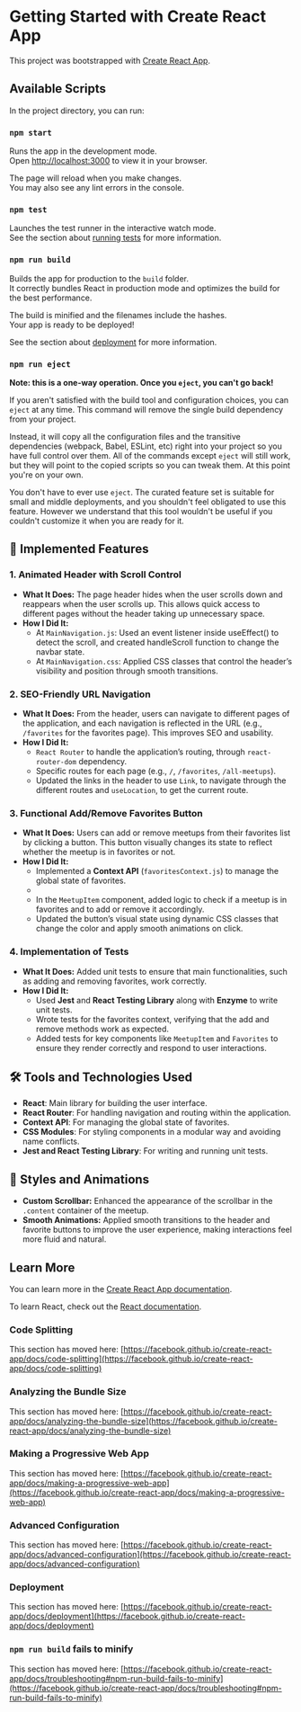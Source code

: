 # Getting Started with Create React App

This project was bootstrapped with [Create React App](https://github.com/facebook/create-react-app).

## Available Scripts

In the project directory, you can run:

### `npm start`

Runs the app in the development mode.\
Open [http://localhost:3000](http://localhost:3000) to view it in your browser.

The page will reload when you make changes.\
You may also see any lint errors in the console.

### `npm test`

Launches the test runner in the interactive watch mode.\
See the section about [running tests](https://facebook.github.io/create-react-app/docs/running-tests) for more information.

### `npm run build`

Builds the app for production to the `build` folder.\
It correctly bundles React in production mode and optimizes the build for the best performance.

The build is minified and the filenames include the hashes.\
Your app is ready to be deployed!

See the section about [deployment](https://facebook.github.io/create-react-app/docs/deployment) for more information.

### `npm run eject`

**Note: this is a one-way operation. Once you `eject`, you can't go back!**

If you aren't satisfied with the build tool and configuration choices, you can `eject` at any time. This command will remove the single build dependency from your project.

Instead, it will copy all the configuration files and the transitive dependencies (webpack, Babel, ESLint, etc) right into your project so you have full control over them. All of the commands except `eject` will still work, but they will point to the copied scripts so you can tweak them. At this point you're on your own.

You don't have to ever use `eject`. The curated feature set is suitable for small and middle deployments, and you shouldn't feel obligated to use this feature. However we understand that this tool wouldn't be useful if you couldn't customize it when you are ready for it.

## 🚀 Implemented Features

### 1. **Animated Header with Scroll Control**

- **What It Does:** The page header hides when the user scrolls down and reappears when the user scrolls up. This allows quick access to different pages without the header taking up unnecessary space.
- **How I Did It:**
  - At `MainNavigation.js`: Used an event listener inside useEffect() to detect the scroll, and created handleScroll function to change the navbar state.
  - At `MainNavigation.css`: Applied CSS classes that control the header’s visibility and position through smooth transitions.

### 2. **SEO-Friendly URL Navigation**

- **What It Does:** From the header, users can navigate to different pages of the application, and each navigation is reflected in the URL (e.g., `/favorites` for the favorites page). This improves SEO and usability.
- **How I Did It:**
  - `React Router` to handle the application’s routing, through `react-router-dom` dependency.
  - Specific routes for each page (e.g., `/`, `/favorites`, `/all-meetups`).
  - Updated the links in the header to use `Link`, to navigate through the different routes and `useLocation`, to get the current route.

### 3. **Functional Add/Remove Favorites Button**

- **What It Does:** Users can add or remove meetups from their favorites list by clicking a button. This button visually changes its state to reflect whether the meetup is in favorites or not.
- **How I Did It:**
  - Implemented a **Context API** (`favoritesContext.js`) to manage the global state of favorites.
  -
  - In the `MeetupItem` component, added logic to check if a meetup is in favorites and to add or remove it accordingly.
  - Updated the button’s visual state using dynamic CSS classes that change the color and apply smooth animations on click.

### 4. **Implementation of Tests**

- **What It Does:** Added unit tests to ensure that main functionalities, such as adding and removing favorites, work correctly.
- **How I Did It:**
  - Used **Jest** and **React Testing Library** along with **Enzyme** to write unit tests.
  - Wrote tests for the favorites context, verifying that the add and remove methods work as expected.
  - Added tests for key components like `MeetupItem` and `Favorites` to ensure they render correctly and respond to user interactions.

## 🛠️ Tools and Technologies Used

- **React**: Main library for building the user interface.
- **React Router**: For handling navigation and routing within the application.
- **Context API**: For managing the global state of favorites.
- **CSS Modules**: For styling components in a modular way and avoiding name conflicts.
- **Jest and React Testing Library**: For writing and running unit tests.

## 🎨 Styles and Animations

- **Custom Scrollbar:** Enhanced the appearance of the scrollbar in the `.content` container of the meetup.
- **Smooth Animations:** Applied smooth transitions to the header and favorite buttons to improve the user experience, making interactions feel more fluid and natural.

## Learn More

You can learn more in the [Create React App documentation](https://facebook.github.io/create-react-app/docs/getting-started).

To learn React, check out the [React documentation](https://reactjs.org/).

### Code Splitting

This section has moved here: [https://facebook.github.io/create-react-app/docs/code-splitting](https://facebook.github.io/create-react-app/docs/code-splitting)

### Analyzing the Bundle Size

This section has moved here: [https://facebook.github.io/create-react-app/docs/analyzing-the-bundle-size](https://facebook.github.io/create-react-app/docs/analyzing-the-bundle-size)

### Making a Progressive Web App

This section has moved here: [https://facebook.github.io/create-react-app/docs/making-a-progressive-web-app](https://facebook.github.io/create-react-app/docs/making-a-progressive-web-app)

### Advanced Configuration

This section has moved here: [https://facebook.github.io/create-react-app/docs/advanced-configuration](https://facebook.github.io/create-react-app/docs/advanced-configuration)

### Deployment

This section has moved here: [https://facebook.github.io/create-react-app/docs/deployment](https://facebook.github.io/create-react-app/docs/deployment)

### `npm run build` fails to minify

This section has moved here: [https://facebook.github.io/create-react-app/docs/troubleshooting#npm-run-build-fails-to-minify](https://facebook.github.io/create-react-app/docs/troubleshooting#npm-run-build-fails-to-minify)
